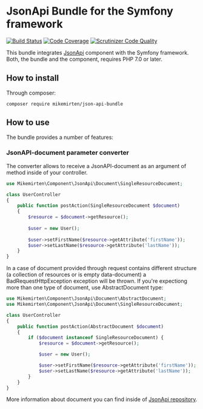 # JsonApi Bundle for the Symfony framework

[![Build Status](https://scrutinizer-ci.com/g/mikemirten/JsonApi-Bundle/badges/build.png?b=master)](https://scrutinizer-ci.com/g/mikemirten/JsonApi-Bundle/build-status/master)
[![Code Coverage](https://scrutinizer-ci.com/g/mikemirten/JsonApi-Bundle/badges/coverage.png?b=master)](https://scrutinizer-ci.com/g/mikemirten/JsonApi-Bundle/?branch=master)
[![Scrutinizer Code Quality](https://scrutinizer-ci.com/g/mikemirten/JsonApi-Bundle/badges/quality-score.png?b=master)](https://scrutinizer-ci.com/g/mikemirten/JsonApi-Bundle/?branch=master)

This bundle integrates [JsonApi](https://github.com/mikemirten/JsonApi) component with the Symfony framework.
Both, the bundle and the component, requires PHP 7.0 or later.

## How to install
Through composer:

```composer require mikemirten/json-api-bundle```

## How to use
The bundle provides a number of features:

### JsonAPI-document parameter converter
The converter allows to receive a JsonAPI-document as an argument of method inside of your controller.

```php
use Mikemirten\Component\JsonApi\Document\SingleResourceDocument;

class UserController
{
    public function postAction(SingleResourceDocument $document)
    {
        $resource = $document->getResource();
        
        $user = new User();
        
        $user->setFirstName($resource->getAttribute('firstName'));
        $user->setLastName($resource->getAttribute('lastName'));
    }
}
```

In a case of document provided through request contains different structure (a collection of resources or is empty data-document) a BadRequestHttpException exception will be thrown. If you're expectiong more than one type of document, use AbstractDocument type:


```php
use Mikemirten\Component\JsonApi\Document\AbstractDocument;
use Mikemirten\Component\JsonApi\Document\SingleResourceDocument;

class UserController
{
    public function postAction(AbstractDocument $document)
    {
        if ($document instanceof SingleResourceDocument) {
            $resource = $document->getResource();

            $user = new User();

            $user->setFirstName($resource->getAttribute('firstName'));
            $user->setLastName($resource->getAttribute('lastName'));
        }
    }
}
```

More information about document you can find inside of [JsonApi repository](https://github.com/mikemirten/JsonApi).
